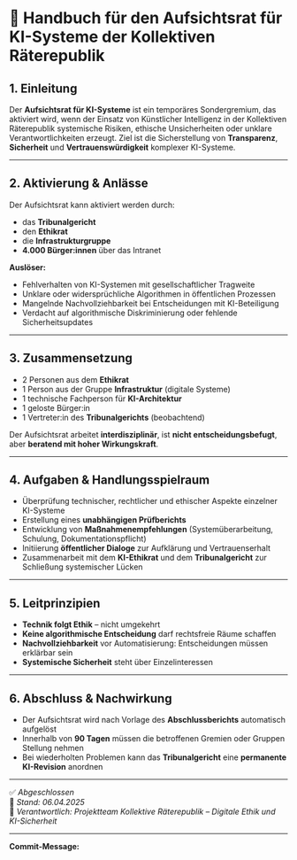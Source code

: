 <!--
Autor: Fabio Weidner
Version: 1.0
Sektion: Politik & Verwaltung – Sonderräte
Veröffentlichung: April 2025
-->

# 🤖 Handbuch für den Aufsichtsrat für KI-Systeme der Kollektiven Räterepublik

## 1. Einleitung

Der **Aufsichtsrat für KI-Systeme** ist ein temporäres Sondergremium, das aktiviert wird, wenn der Einsatz von Künstlicher Intelligenz in der Kollektiven Räterepublik systemische Risiken, ethische Unsicherheiten oder unklare Verantwortlichkeiten erzeugt. Ziel ist die Sicherstellung von **Transparenz**, **Sicherheit** und **Vertrauenswürdigkeit** komplexer KI-Systeme.

---

## 2. Aktivierung & Anlässe

Der Aufsichtsrat kann aktiviert werden durch:
- das **Tribunalgericht**
- den **Ethikrat**
- die **Infrastrukturgruppe**
- **4.000 Bürger:innen** über das Intranet

**Auslöser:**
- Fehlverhalten von KI-Systemen mit gesellschaftlicher Tragweite
- Unklare oder widersprüchliche Algorithmen in öffentlichen Prozessen
- Mangelnde Nachvollziehbarkeit bei Entscheidungen mit KI-Beteiligung
- Verdacht auf algorithmische Diskriminierung oder fehlende Sicherheitsupdates

---

## 3. Zusammensetzung

- 2 Personen aus dem **Ethikrat**
- 1 Person aus der Gruppe **Infrastruktur** (digitale Systeme)
- 1 technische Fachperson für **KI-Architektur**
- 1 geloste Bürger:in
- 1 Vertreter:in des **Tribunalgerichts** (beobachtend)

Der Aufsichtsrat arbeitet **interdisziplinär**, ist **nicht entscheidungsbefugt**, aber **beratend mit hoher Wirkungskraft**.

---

## 4. Aufgaben & Handlungsspielraum

- Überprüfung technischer, rechtlicher und ethischer Aspekte einzelner KI-Systeme
- Erstellung eines **unabhängigen Prüfberichts**
- Entwicklung von **Maßnahmenempfehlungen** (Systemüberarbeitung, Schulung, Dokumentationspflicht)
- Initiierung **öffentlicher Dialoge** zur Aufklärung und Vertrauenserhalt
- Zusammenarbeit mit dem **KI-Ethikrat** und dem **Tribunalgericht** zur Schließung systemischer Lücken

---

## 5. Leitprinzipien

- **Technik folgt Ethik** – nicht umgekehrt
- **Keine algorithmische Entscheidung** darf rechtsfreie Räume schaffen
- **Nachvollziehbarkeit** vor Automatisierung: Entscheidungen müssen erklärbar sein
- **Systemische Sicherheit** steht über Einzelinteressen

---

## 6. Abschluss & Nachwirkung

- Der Aufsichtsrat wird nach Vorlage des **Abschlussberichts** automatisch aufgelöst
- Innerhalb von **90 Tagen** müssen die betroffenen Gremien oder Gruppen Stellung nehmen
- Bei wiederholten Problemen kann das **Tribunalgericht** eine **permanente KI-Revision** anordnen

---

✅ *Abgeschlossen*  
📅 *Stand: 06.04.2025*  
🧠 *Verantwortlich: Projektteam Kollektive Räterepublik – Digitale Ethik und KI-Sicherheit*

---

**Commit-Message:**  
